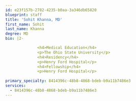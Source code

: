 ```yaml
---
id: e23f157b-2782-4235-b0aa-3a346db65820
blueprint: staff
title: 'Sohit Khanna, MD'
first_name: Sohit
last_name: Khanna
degree: MD
bio: |2-

              <h4>Medical Education</h4>
              <p>The Ohio State University</p>
              <h4>Residency</h4>
              <p>Henry Ford Hospital</p>
              <h4>Fellowship</h4>
              <p>Henry Ford Hospital</p>
          
primary_specialty: 8414396c-48b8-4868-bdeb-b9a11b7486e3
services:
  - 8414396c-48b8-4868-bdeb-b9a11b7486e3
---
```

